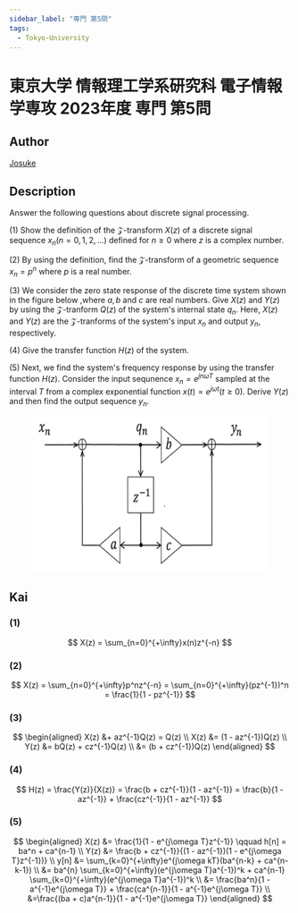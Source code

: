 ```yaml
---
sidebar_label: "専門 第5問"
tags:
  - Tokyo-University
---
```

# 東京大学 情報理工学系研究科 電子情報学専攻 2023年度 専門 第5問


## **Author**
[Josuke](https://www.xiaohongshu.com/user/profile/6136a1b40000000002025c4f?xhsshare=QQ&appuid=5de61ebb0000000001004b64&apptime=1718276766)

## **Description**
Answer the following questions about discrete signal processing.

(1) Show the definition of the $\mathcal{Z}$-transform $X(z)$ of a discrete signal sequence $x_n(n=0,1,2,\dots)$ defined for $n \ge 0$ where $z$ is a complex number.

(2) By using the definition, find the $\mathcal{Z}$-transform of a geometric sequence $x_n = p^n$ where $p$ is a real number.

(3) We consider the zero state response of the discrete time system shown in the figure below ,where $a,b$ and $c$ are real numbers.
Give $X(z)$ and $Y(z)$ by using the $\mathcal{Z}$-tranform $Q(z)$ of the system's internal state $q_n$. Here, $X(z)$ and $Y(z)$ are the $\mathcal{Z}$-tranforms of the system's input $x_n$ and output $y_n$, respectively.

(4) Give the transfer function $H(z)$ of the system.

(5) Next, we find the system's frequency response by using the transfer function $H(z)$.
Consider the input sequnence $x_n = e^{jn\omega T}$ sampled at the interval $T$ from a complex exponential function $x(t) = e^{j\omega t}(t \ge 0)$. Derive $Y(z)$ and then find the output sequence $y_n$.


<figure style="text-align:center;">
  <img src="https://raw.githubusercontent.com/Myyura/the_kai_project_assets/main/kakomonn/tokyo_university/IST/denshi_2023_5_p1.png" width="590" height="280" alt=""/>
</figure>


## **Kai**
### (1)

$$
X(z) = \sum_{n=0}^{+\infty}x(n)z^{-n}
$$

### (2)

$$
X(z) = \sum_{n=0}^{+\infty}p^nz^{-n} = \sum_{n=0}^{+\infty}(pz^{-1})^n = \frac{1}{1 - pz^{-1}}
$$

### (3)

$$
\begin{aligned}
X(z) &+ az^{-1}Q(z) = Q(z) \\
X(z) &= (1 - az^{-1})Q(z) \\
Y(z) &= bQ(z) + cz^{-1}Q(z) \\
&= (b + cz^{-1})Q(z)
\end{aligned}
$$

### (4)

$$
H(z) = \frac{Y(z)}{X(z)} = \frac{b + cz^{-1}}{1 - az^{-1}} = \frac{b}{1 - az^{-1}} + \frac{cz^{-1}}{1 - az^{-1}}
$$

### (5)

$$
\begin{aligned}
X(z) &= \frac{1}{1 - e^{j\omega T}z^{-1}} \qquad h[n] = ba^n + ca^{n-1} \\
Y(z) &= \frac{b + cz^{-1}}{(1 - az^{-1})(1 - e^{j\omega T}z^{-1})} \\
y[n] &= \sum_{k=0}^{+\infty}e^{j\omega kT}(ba^{n-k} + ca^{n-k-1}) \\
&= ba^{n} \sum_{k=0}^{+\infty}(e^{j\omega T}a^{-1})^k + ca^{n-1} \sum_{k=0}^{+\infty}(e^{j\omega T}a^{-1})^k \\
&= \frac{ba^n}{1 - a^{-1}e^{j\omega T}} + \frac{ca^{n-1}}{1 - a^{-1}e^{j\omega T}} \\
&=\frac{(ba + c)a^{n-1}}{1 - a^{-1}e^{j\omega T}}
\end{aligned}
$$
